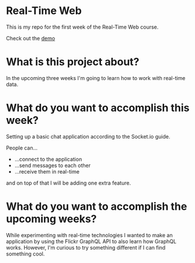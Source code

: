 # Real-Time Web

This is my repo for the first week of the Real-Time Web course.

Check out the [demo](https://chatting-it-up.herokuapp.com/)

# What is this project about?

In the upcoming three weeks I'm going to learn how to work with real-time data.

# What do you want to accomplish this week?

Setting up a basic chat application according to the Socket.io guide.

People can...

- ...connect to the application
- ...send messages to each other
- ...receive them in real-time

and on top of that I will be adding one extra feature.

# What do you want to accomplish the upcoming weeks?

While experimenting with real-time technologies I wanted to make an application by using the Flickr GraphQL API to also learn how GraphQL works. However, I'm curious to try something different if I can find something cool.

